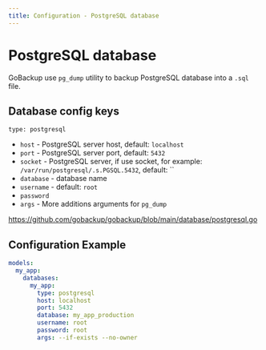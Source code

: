 ```yaml
---
title: Configuration - PostgreSQL database
---
```


# PostgreSQL database

GoBackup use `pg_dump` utility to backup PostgreSQL database into a `.sql` file.

## Database config keys

`type: postgresql`

- `host` - PostgreSQL server host, default: `localhost`
- `port` - PostgreSQL server port, default: `5432`
- `socket` - PostgreSQL server, if use socket, for example: `/var/run/postgresql/.s.PGSQL.5432`, default: ``
- `database` - database name
- `username` - default: `root`
- `password`
- `args` - More additions arguments for `pg_dump`

https://github.com/gobackup/gobackup/blob/main/database/postgresql.go

## Configuration Example

```yml
models:
  my_app:
    databases:
      my_app:
        type: postgresql
        host: localhost
        port: 5432
        database: my_app_production
        username: root
        password: root
        args: --if-exists --no-owner
```
